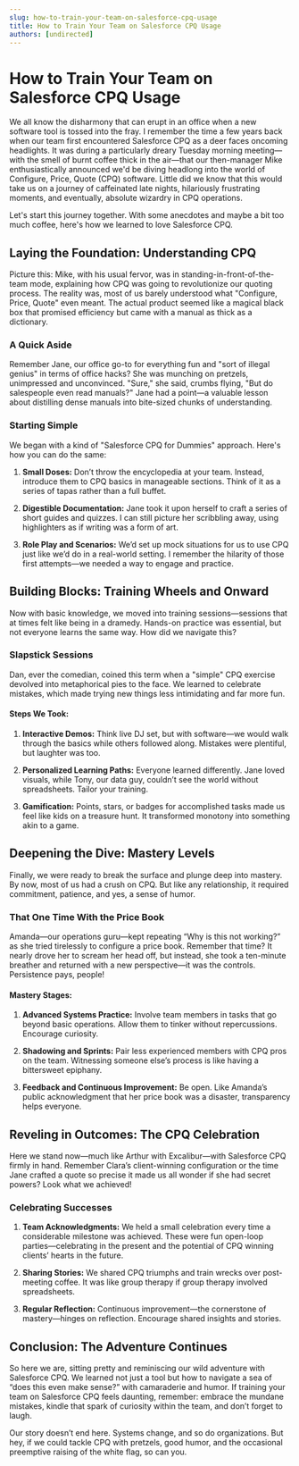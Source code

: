```yaml
---
slug: how-to-train-your-team-on-salesforce-cpq-usage
title: How to Train Your Team on Salesforce CPQ Usage
authors: [undirected]
---
```



# How to Train Your Team on Salesforce CPQ Usage

We all know the disharmony that can erupt in an office when a new software tool is tossed into the fray. I remember the time a few years back when our team first encountered Salesforce CPQ as a deer faces oncoming headlights. It was during a particularly dreary Tuesday morning meeting—with the smell of burnt coffee thick in the air—that our then-manager Mike enthusiastically announced we'd be diving headlong into the world of Configure, Price, Quote (CPQ) software. Little did we know that this would take us on a journey of caffeinated late nights, hilariously frustrating moments, and eventually, absolute wizardry in CPQ operations.

Let's start this journey together. With some anecdotes and maybe a bit too much coffee, here's how we learned to love Salesforce CPQ.

## Laying the Foundation: Understanding CPQ

Picture this: Mike, with his usual fervor, was in standing-in-front-of-the-team mode, explaining how CPQ was going to revolutionize our quoting process. The reality was, most of us barely understood what "Configure, Price, Quote" even meant. The actual product seemed like a magical black box that promised efficiency but came with a manual as thick as a dictionary.

### A Quick Aside

Remember Jane, our office go-to for everything fun and "sort of illegal genius" in terms of office hacks? She was munching on pretzels, unimpressed and unconvinced. "Sure," she said, crumbs flying, "But do salespeople even read manuals?" Jane had a point—a valuable lesson about distilling dense manuals into bite-sized chunks of understanding.

### Starting Simple

We began with a kind of "Salesforce CPQ for Dummies" approach. Here's how you can do the same:

1. **Small Doses:** Don’t throw the encyclopedia at your team. Instead, introduce them to CPQ basics in manageable sections. Think of it as a series of tapas rather than a full buffet. 

2. **Digestible Documentation:** Jane took it upon herself to craft a series of short guides and quizzes. I can still picture her scribbling away, using highlighters as if writing was a form of art.

3. **Role Play and Scenarios:** We’d set up mock situations for us to use CPQ just like we’d do in a real-world setting. I remember the hilarity of those first attempts—we needed a way to engage and practice.

## Building Blocks: Training Wheels and Onward

Now with basic knowledge, we moved into training sessions—sessions that at times felt like being in a dramedy. Hands-on practice was essential, but not everyone learns the same way. How did we navigate this?

### Slapstick Sessions

Dan, ever the comedian, coined this term when a "simple" CPQ exercise devolved into metaphorical pies to the face. We learned to celebrate mistakes, which made trying new things less intimidating and far more fun.

#### Steps We Took:

1. **Interactive Demos:** Think live DJ set, but with software—we would walk through the basics while others followed along. Mistakes were plentiful, but laughter was too.

2. **Personalized Learning Paths:** Everyone learned differently. Jane loved visuals, while Tony, our data guy, couldn’t see the world without spreadsheets. Tailor your training.

3. **Gamification:** Points, stars, or badges for accomplished tasks made us feel like kids on a treasure hunt. It transformed monotony into something akin to a game.

## Deepening the Dive: Mastery Levels

Finally, we were ready to break the surface and plunge deep into mastery. By now, most of us had a crush on CPQ. But like any relationship, it required commitment, patience, and yes, a sense of humor.

### That One Time With the Price Book

Amanda—our operations guru—kept repeating “Why is this not working?” as she tried tirelessly to configure a price book. Remember that time? It nearly drove her to scream her head off, but instead, she took a ten-minute breather and returned with a new perspective—it was the controls. Persistence pays, people!

#### Mastery Stages:

1. **Advanced Systems Practice:** Involve team members in tasks that go beyond basic operations. Allow them to tinker without repercussions. Encourage curiosity.

2. **Shadowing and Sprints:** Pair less experienced members with CPQ pros on the team. Witnessing someone else’s process is like having a bittersweet epiphany.

3. **Feedback and Continuous Improvement:** Be open. Like Amanda’s public acknowledgment that her price book was a disaster, transparency helps everyone.

## Reveling in Outcomes: The CPQ Celebration

Here we stand now—much like Arthur with Excalibur—with Salesforce CPQ firmly in hand. Remember Clara’s client-winning configuration or the time Jane crafted a quote so precise it made us all wonder if she had secret powers? Look what we achieved!

### Celebrating Successes

1. **Team Acknowledgments:** We held a small celebration every time a considerable milestone was achieved. These were fun open-loop parties—celebrating in the present and the potential of CPQ winning clients’ hearts in the future.

2. **Sharing Stories:** We shared CPQ triumphs and train wrecks over post-meeting coffee. It was like group therapy if group therapy involved spreadsheets.

3. **Regular Reflection:** Continuous improvement—the cornerstone of mastery—hinges on reflection. Encourage shared insights and stories.

## Conclusion: The Adventure Continues

So here we are, sitting pretty and reminiscing our wild adventure with Salesforce CPQ. We learned not just a tool but how to navigate a sea of “does this even make sense?” with camaraderie and humor. If training your team on Salesforce CPQ feels daunting, remember: embrace the mundane mistakes, kindle that spark of curiosity within the team, and don’t forget to laugh. 

Our story doesn’t end here. Systems change, and so do organizations. But hey, if we could tackle CPQ with pretzels, good humor, and the occasional preemptive raising of the white flag, so can you.